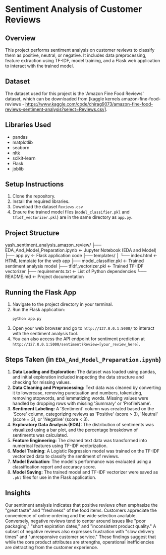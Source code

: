 # Sentiment Analysis of Customer Reviews

## Overview

This project performs sentiment analysis on customer reviews to classify them as positive, neutral, or negative. It includes data preprocessing, feature extraction using TF-IDF, model training, and a Flask web application to interact with the trained model.

## Dataset

The dataset used for this project is the 'Amazon Fine Food Reviews' dataset, which can be downloaded from [kaggle kernels amazon-fine-food-reviews - https://www.kaggle.com/code/chirag9073/amazon-fine-food-reviews-sentiment-analysis?select=Reviews.csv].

## Libraries Used

- pandas
- matplotlib
- seaborn
- nltk
- scikit-learn
- Flask
- joblib

## Setup Instructions

1.  Clone the repository.
2.  Install the required libraries.
3.  Download the dataset `Reviews.csv`
4.  Ensure the trained model files (`model_classifier.pkl` and `tfidf_vectorizer.pkl`) are in the same directory as `app.py`.

## Project Structure

yash_sentiment_analysis_amazon_review/
├── EDA_And_Model_Preparation.ipynb        <- Jupyter Notebook (EDA and Model)
├── app.py                     <- Flask application code
├── templates/
│   └── index.html             <- HTML template for the web app
├── model_classifier.pkl       <- Trained sentiment analysis model
├── tfidf_vectorizer.pkl       <- Trained TF-IDF vectorizer
├── requirements.txt           <- List of Python dependencies
└── README.md                  <- Project documentation 

## Running the Flask App

1.  Navigate to the project directory in your terminal.
2.  Run the Flask application:
    ```bash
    python app.py
    ```
3.  Open your web browser and go to `http://127.0.0.1:5000/` to interact with the sentiment analysis tool.
4.  You can also access the API endpoint for sentiment prediction at `http://127.0.0.1:5000/sentiment?Review=[your_review_here]`.

## Steps Taken (in `EDA_And_Model_Preparation.ipynb`)

1.  **Data Loading and Exploration:** The dataset was loaded using pandas, and initial exploration included inspecting the data structure and checking for missing values.
2.  **Data Cleaning and Preprocessing:** Text data was cleaned by converting it to lowercase, removing punctuation and numbers, tokenizing, removing stopwords, and lemmatizing words. Missing values were handled by dropping rows with missing 'Summary' or 'ProfileName'.
3.  **Sentiment Labeling:** A 'Sentiment' column was created based on the 'Score' column, categorizing reviews as 'Positive' (score > 3), 'Neutral' (score = 3), or 'Negative' (score < 3).
4.  **Exploratory Data Analysis (EDA):** The distribution of sentiments was visualized using a bar plot, and the percentage breakdown of sentiments was calculated.
5.  **Feature Engineering:** The cleaned text data was transformed into numerical features using TF-IDF vectorization.
6.  **Model Training:** A Logistic Regression model was trained on the TF-IDF vectorized data to classify the sentiment of reviews.
7.  **Model Evaluation:** The model's performance was evaluated using a classification report and accuracy score.
8.  **Model Saving:** The trained model and TF-IDF vectorizer were saved as `.pkl` files for use in the Flask application.

## Insights

Our sentiment analysis indicates that positive reviews often emphasize the "great taste" and "freshness" of the food items. Customers appreciate the convenience of online ordering and the wide selection available. Conversely, negative reviews tend to center around issues like "poor packaging," "short expiration dates," and "inconsistent product quality." A subset of negative reviews also expresses frustration with "slow delivery times" and "unresponsive customer service." These findings suggest that while the core product attributes are strengths, operational inefficiencies are detracting from the customer experience.
